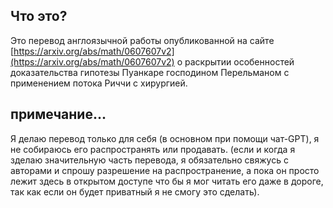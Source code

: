 ## Что это?

Это перевод англоязычной работы опубликованной на сайте [https://arxiv.org/abs/math/0607607v2](https://arxiv.org/abs/math/0607607v2) о раскрытии особенностей доказательства гипотезы Пуанкаре господином Перельманом с применением потока Риччи с хирургией.

## примечание...

Я делаю перевод только для себя (в основном при помощи чат-GPT), я не собираюсь его распространять или продавать. (если и когда я зделаю значительную часть перевода, я обязательно свяжусь с авторами и спрошу разрешение на распространение, а пока он просто лежит здесь в открытом доступе что бы я мог читать его даже в дороге, так как если он будет приватный я не смогу это сделать).
